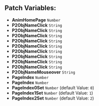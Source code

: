 ## Patch Variables:

* __AnimHomePage__ ```Number```
* __P2ObjNameClick__ ```String```
* __P2ObjNameClick__ ```String```
* __P2ObjNameClick__ ```String```
* __P2ObjNameClick__ ```String```
* __P2ObjNameClick__ ```String```
* __P2ObjNameClick__ ```String```
* __P2ObjNameClick__ ```String```
* __P2ObjNameClick__ ```String```
* __P2ObjNameClick__ ```String```
* __P2ObjNameMouseover__ ```String```
* __PageIndex__ ```Number```
* __PageIndex__ ```Number```
* __PageIndex0Set__ ```Number``` (default Value: `0`)
* __PageIndex1Set__ ```Number``` (default Value: `1`)
* __PageIndex2Set__ ```Number``` (default Value: `2`)

